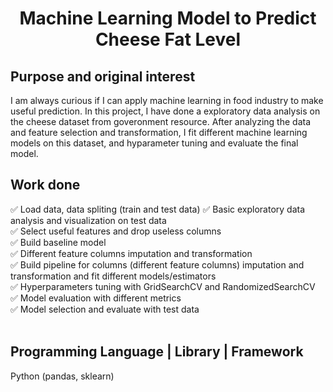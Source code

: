<div align="center">
<h1/>Machine Learning Model to Predict Cheese Fat Level</h1>
</div>

<div>
<h2/>Purpose and original interest</h2>
</div>
I am always curious if I can apply machine learning in food industry to make useful prediction. In this project, I have done a exploratory data analysis on the cheese dataset from goveronment resource. After analyzing the data and feature selection and transformation, I fit different machine learning models on this dataset, and hyparameter tuning and evaluate the final model. 
<div>
<h2/>Work done</h2>
</div>

✅ Load data, data spliting (train and test data)
✅ Basic exploratory data analysis and visualization on test data <br>
✅ Select useful features and drop useless columns <br>
✅ Build baseline model <br>
✅ Different feature columns imputation and transformation <br>
✅ Build pipeline for columns (different feature columns) imputation and transformation and fit different models/estimators <br>
✅ Hyperparameters tuning with GridSearchCV and RandomizedSearchCV<br>
✅ Model evaluation with different metrics <br>
✅ Model selection and evaluate with test data <br>
<br>
<div>
<h2/>Programming Language | Library | Framework</h2>
</div>
Python (pandas, sklearn)
<br>
